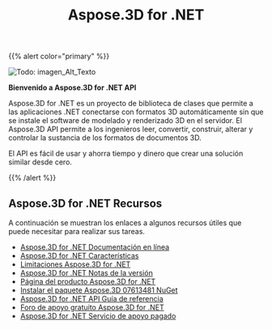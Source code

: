 ﻿---
title: Aspose.3D for .NET
type: docs
description: Aspose.3D for .NET es un proyecto de biblioteca de clases que permite a las aplicaciones .NET conectarse con formatos 3D automáticamente sin que se instale el software de modelado y renderizado 3D en el servidor. El Aspose.3D API permite a los ingenieros leer, convertir, construir, alterar y controlar la sustancia de los formatos de documentos 3D.
weight: 10
url: /es/net/
is_root: true
---
{{% alert color="primary" %}}

![Todo: imagen_Alt_Texto](home_1.png)

**Bienvenido a Aspose.3D for .NET API**

Aspose.3D for .NET es un proyecto de biblioteca de clases que permite a las aplicaciones .NET conectarse con formatos 3D automáticamente sin que se instale el software de modelado y renderizado 3D en el servidor. El Aspose.3D API permite a los ingenieros leer, convertir, construir, alterar y controlar la sustancia de los formatos de documentos 3D.

El API es fácil de usar y ahorra tiempo y dinero que crear una solución similar desde cero.

{{% /alert %}}
## **Aspose.3D for .NET Recursos**
A continuación se muestran los enlaces a algunos recursos útiles que puede necesitar para realizar sus tareas.

- [Aspose.3D for .NET Documentación en línea](/3d/es/net/)
- [Aspose.3D for .NET Características](/3d/es/net/product-overview/#productoverview-richfeatures)
- [Limitaciones Aspose.3D for .NET](/3d/es/net/installation/#installation-systemrequirements)
- [Aspose.3D for .NET Notas de la versión](https://releases.aspose.com/es/3d/net/release-notes/)
- [Página del producto Aspose.3D for .NET](https://products.aspose.com/3d/net/)
- [Instalar el paquete Aspose.3D 07613481 NuGet](https://www.nuget.org/packages/Aspose.3D/)
- [Aspose.3D for .NET API Guía de referencia](https://reference.aspose.com/3d/net)
- [Foro de apoyo gratuito Aspose.3D for .NET](https://forum.aspose.com/c/3d/18)
- [Aspose.3D for .NET Servicio de apoyo pagado](https://helpdesk.aspose.com/)
